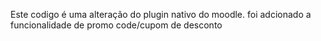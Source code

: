 Este codigo é uma alteração do plugin nativo do moodle.
foi adcionado a funcionalidade de promo code/cupom de desconto
